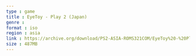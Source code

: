 ```yaml
---
type : game
title : EyeToy - Play 2 (Japan)
genre : 
format : iso
region : asia
link : https://archive.org/download/PS2-ASIA-ROMS321COM/EyeToy%20-%20Play%202%20%28Japan%29.7z
size : 487MB
---
```

